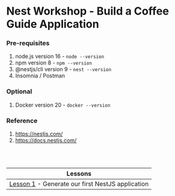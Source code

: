 # Nest Workshop - Build a Coffee Guide Application

### Pre-requisites

1. node.js version 16 - `node --version`
2. npm version 8 - `npm --version`
3. @nestjs/cli version 9 - `nest --version`
4. Insomnia / Postman

### Optional

1. Docker version 20 - `docker --version`

### Reference

1. https://nestjs.com/
2. https://docs.nestjs.com/

<br><br>


| Lessons                                                                    |
|----------------------------------------------------------------------------|
| [Lesson 1](docs/Lesson1/LESSON.md) - Generate our first NestJS application |
